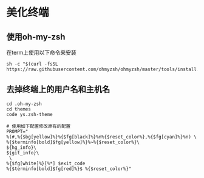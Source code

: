 # 美化终端

## 使用oh-my-zsh

在term上使用以下命令来安装

```shell
sh -c "$(curl -fsSL https://raw.githubusercontent.com/ohmyzsh/ohmyzsh/master/tools/install.sh)"
```



## 去掉终端上的用户名和主机名

```shell
cd .oh-my-zsh
cd themes 
code ys.zsh-theme 

# 使用如下配置修改原有的配置
PROMPT="
%(#,%{$bg[yellow]%}%{$fg[black]%}%n%{$reset_color%},%{$fg[cyan]%}%n) \
%{$terminfo[bold]$fg[yellow]%}%~%{$reset_color%}\
${hg_info}\
${git_info}\
 \
%{$fg[white]%}[%*] $exit_code
%{$terminfo[bold]$fg[red]%}$ %{$reset_color%}"
```

